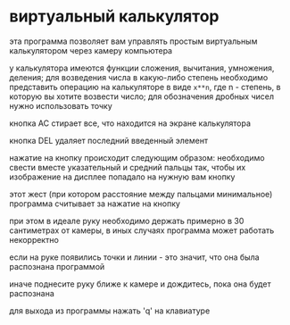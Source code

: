 # виртуальный калькулятор
эта программа позволяет вам управлять простым виртуальным калькулятором через камеру компьютера

у калькулятора имеются функции сложения, вычитания, умножения, деления; для возведения числа в какую-либо степень необходимо представить операцию на калькуляторе в виде `х**n`, где n - степень, в которую вы хотите возвести число; для обозначения дробных чисел нужно использовать точку

кнопка AC стирает все, что находится на экране калькулятора

кнопка DEL удаляет последний введенный элемент

нажатие на кнопку происходит следующим образом: необходимо свести вместе указательный и средний пальцы так, чтобы их изображение на дисплее попадало на нужную вам кнопку 

этот жест (при котором расстояние между пальцами минимальное) программа считывает за нажатие на кнопку

при этом в идеале руку необходимо держать примерно в 30 сантиметрах от камеры, в иных случаях программа может работать некорректно 

если на руке появились точки и линии - это значит, что она была распознана программой

иначе поднесите руку ближе к камере и дождитесь, пока она будет распознана

для выхода из программы нажать 'q' на клавиатуре 
